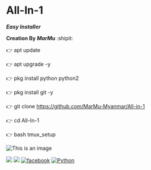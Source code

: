 # All-In-1
***Easy Installer***

**Creation By _MarMu_** :shipit:

👉  apt update

 
👉  apt upgrade -y


👉  pkg install python python2


👉  pkg install git -y


👉 git clone https://github.com/MarMu-Myanmar/All-in-1


👉 cd All-In-1

👉 bash tmux_setup


![This is an image](https://myoctocat.com/assets/images/base-octocat.svg)


![](https://img.shields.io/badge/Github-MarMu_Myanmar-purple.svg?style=for-the-badge)
![](https://img.shields.io/badge/Creation-MarMu-pink?style=for-the-badge&logo=python.svg) 
[![facebook](https://img.shields.io/badge/facebook-Techonology_By_MarMu-lightblue.svg?style=for-the-badge&logo=python.svg)](https://m.facebook.com/marmu.007)
[![Python](https://img.shields.io/badge/Code-Python_&_Shell-lightgreen.svg?style=flat-square)](#)
